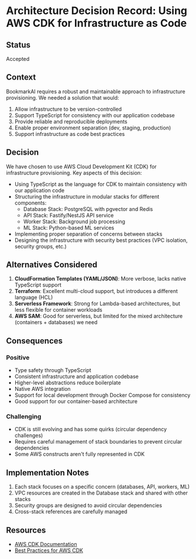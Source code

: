 # Architecture Decision Record: Using AWS CDK for Infrastructure as Code

## Status

Accepted

## Context

BookmarkAI requires a robust and maintainable approach to infrastructure provisioning. We needed a solution that would:

1. Allow infrastructure to be version-controlled
2. Support TypeScript for consistency with our application codebase
3. Provide reliable and reproducible deployments
4. Enable proper environment separation (dev, staging, production)
5. Support infrastructure as code best practices

## Decision

We have chosen to use AWS Cloud Development Kit (CDK) for infrastructure provisioning. Key aspects of this decision:

- Using TypeScript as the language for CDK to maintain consistency with our application code
- Structuring the infrastructure in modular stacks for different components:
  - Database Stack: PostgreSQL with pgvector and Redis
  - API Stack: Fastify/NestJS API service
  - Worker Stack: Background job processing
  - ML Stack: Python-based ML services
- Implementing proper separation of concerns between stacks
- Designing the infrastructure with security best practices (VPC isolation, security groups, etc.)

## Alternatives Considered

1. **CloudFormation Templates (YAML/JSON)**: More verbose, lacks native TypeScript support
2. **Terraform**: Excellent multi-cloud support, but introduces a different language (HCL)
3. **Serverless Framework**: Strong for Lambda-based architectures, but less flexible for container workloads
4. **AWS SAM**: Good for serverless, but limited for the mixed architecture (containers + databases) we need

## Consequences

### Positive

- Type safety through TypeScript
- Consistent infrastructure and application codebase
- Higher-level abstractions reduce boilerplate
- Native AWS integration
- Support for local development through Docker Compose for consistency
- Good support for our container-based architecture

### Challenging 

- CDK is still evolving and has some quirks (circular dependency challenges)
- Requires careful management of stack boundaries to prevent circular dependencies
- Some AWS constructs aren't fully represented in CDK

## Implementation Notes

1. Each stack focuses on a specific concern (databases, API, workers, ML)
2. VPC resources are created in the Database stack and shared with other stacks
3. Security groups are designed to avoid circular dependencies
4. Cross-stack references are carefully managed

## Resources

- [AWS CDK Documentation](https://docs.aws.amazon.com/cdk/latest/guide/home.html)
- [Best Practices for AWS CDK](https://aws.amazon.com/blogs/devops/best-practices-for-developing-cloud-applications-with-aws-cdk/)